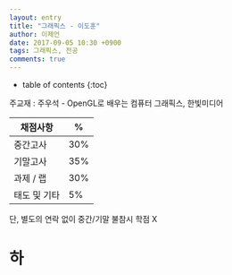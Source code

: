 ```yaml
---
layout: entry
title: "그래픽스 - 이도훈"
author: 이제언
date: 2017-09-05 10:30 +0900
tags: 그래픽스, 전공
comments: true
--- 
```

* table of contents
{:toc}

주교재 : 주우석 - OpenGL로 배우는 컴퓨터 그래픽스, 한빛미디어


|  채점사항  | % |
|-----------|---|
|  중간고사  | 30% |
|  기말고사  | 35% |
|  과제 / 랩 | 30% |
|  태도 및 기타 | 5% |  
단, 별도의 연락 없이 중간/기말 불참시 학점 X



# 하

